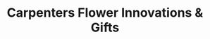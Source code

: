 ---
title: "Carpenters Flower Innovations & Gifts"
url: /kells/carpenters-flower-innovations-und-gifts/
shop: Blumen
---